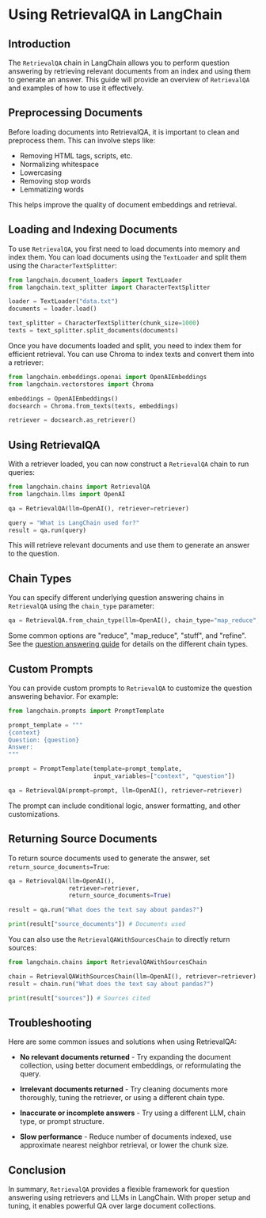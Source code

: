 

# Using RetrievalQA in LangChain

## Introduction

The `RetrievalQA` chain in LangChain allows you to perform question answering by retrieving relevant documents from an index and using them to generate an answer. This guide will provide an overview of `RetrievalQA` and examples of how to use it effectively.

## Preprocessing Documents

Before loading documents into RetrievalQA, it is important to clean and preprocess them. This can involve steps like:

- Removing HTML tags, scripts, etc.
- Normalizing whitespace
- Lowercasing 
- Removing stop words
- Lemmatizing words

This helps improve the quality of document embeddings and retrieval.

## Loading and Indexing Documents

To use `RetrievalQA`, you first need to load documents into memory and index them. You can load documents using the `TextLoader` and split them using the `CharacterTextSplitter`:

```python
from langchain.document_loaders import TextLoader
from langchain.text_splitter import CharacterTextSplitter

loader = TextLoader("data.txt")
documents = loader.load()

text_splitter = CharacterTextSplitter(chunk_size=1000)  
texts = text_splitter.split_documents(documents)
```

Once you have documents loaded and split, you need to index them for efficient retrieval. You can use Chroma to index texts and convert them into a retriever:

```python
from langchain.embeddings.openai import OpenAIEmbeddings
from langchain.vectorstores import Chroma

embeddings = OpenAIEmbeddings()
docsearch = Chroma.from_texts(texts, embeddings)

retriever = docsearch.as_retriever()
```

## Using RetrievalQA

With a retriever loaded, you can now construct a `RetrievalQA` chain to run queries:

```python
from langchain.chains import RetrievalQA
from langchain.llms import OpenAI

qa = RetrievalQA(llm=OpenAI(), retriever=retriever)

query = "What is LangChain used for?"
result = qa.run(query)
```

This will retrieve relevant documents and use them to generate an answer to the question.

## Chain Types

You can specify different underlying question answering chains in `RetrievalQA` using the `chain_type` parameter:

```python
qa = RetrievalQA.from_chain_type(llm=OpenAI(), chain_type="map_reduce", retriever=retriever)
```

Some common options are "reduce", "map_reduce", "stuff", and "refine". See the [question answering guide](https://langchain.readthedocs.io/en/latest/modules/chains/additional/question_answering.html) for details on the different chain types.

## Custom Prompts

You can provide custom prompts to `RetrievalQA` to customize the question answering behavior. For example:

```python
from langchain.prompts import PromptTemplate

prompt_template = """
{context}
Question: {question}
Answer:
"""

prompt = PromptTemplate(template=prompt_template,
                        input_variables=["context", "question"])

qa = RetrievalQA(prompt=prompt, llm=OpenAI(), retriever=retriever)
```

The prompt can include conditional logic, answer formatting, and other customizations.

## Returning Source Documents 

To return source documents used to generate the answer, set `return_source_documents=True`:

```python
qa = RetrievalQA(llm=OpenAI(),  
                 retriever=retriever,
                 return_source_documents=True)

result = qa.run("What does the text say about pandas?")

print(result["source_documents"]) # Documents used
```

You can also use the `RetrievalQAWithSourcesChain` to directly return sources:

```python
from langchain.chains import RetrievalQAWithSourcesChain

chain = RetrievalQAWithSourcesChain(llm=OpenAI(), retriever=retriever)
result = chain.run("What does the text say about pandas?")

print(result["sources"]) # Sources cited
```

## Troubleshooting

Here are some common issues and solutions when using RetrievalQA:

- **No relevant documents returned** - Try expanding the document collection, using better document embeddings, or reformulating the query.

- **Irrelevant documents returned** - Try cleaning documents more thoroughly, tuning the retriever, or using a different chain type.

- **Inaccurate or incomplete answers** - Try using a different LLM, chain type, or prompt structure.

- **Slow performance** - Reduce number of documents indexed, use approximate nearest neighbor retrieval, or lower the chunk size.

## Conclusion

In summary, `RetrievalQA` provides a flexible framework for question answering using retrievers and LLMs in LangChain. With proper setup and tuning, it enables powerful QA over large document collections.

